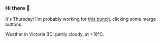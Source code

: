 ### Hi there :wave:

It's Thursday! I'm probably working for [this bunch](https://github.com/kohofinancial), clicking some merge buttons.

Weather in Victoria BC: partly cloudy, at +18°C.
